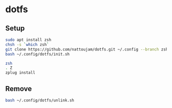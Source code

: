 # dotfs
## Setup
```bash
sudo apt install zsh
chsh -s `which zsh`
git clone https://github.com/nattoujam/dotfs.git ~/.config --branch zsh
bash ~/.config/dotfs/init.sh

zsh
. Z
zplug install
```

## Remove
```bash
bash ~/.config/dotfs/unlink.sh
```
